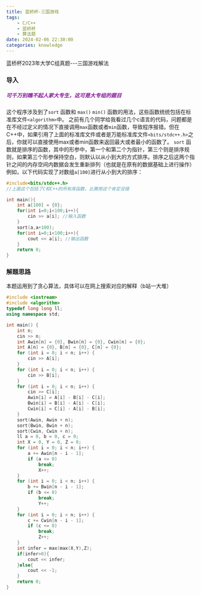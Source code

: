 ```yaml
---
title: 蓝桥杯-三国游戏
tags: 
    - C/C++
    - 蓝桥杯
    - 算法题
date: 2024-02-06 22:30:00
categories: knowledge
---
```


蓝桥杯2023年大学C组真题---三国游戏解法

<!-- more -->

### 导入

##### <font color=#871A99>可千万别瞧不起人家大专生，这可是大专组的题目</font>

这个程序涉及到了`sort` 函数和 `max()` `min()` 函数的用法，这些函数统统包括在标准库文件`<algorithm>`中。
之前有几个同学给我看过几个c语言的代码，问题都是在不经过定义的情况下直接调用`max`函数或者`min`函数，导致程序报错。但在C++中，如果引用了上面的标准库文件或者是万能标准库文件`<bits/stdc++.h>`之后，你就可以直接使用max或者min函数来返回最大或者最小的函数了。
`sort` 函数就是排序的函数，其中的形参中，第一个和第二个为指针，第三个则是排序规则，如果第三个形参保持空白，则默认以从小到大的方式排序。排序之后这两个指针之间的内存空间内数据会发生重新排列（也就是在原有的数据基础上进行操作）
例如，以下代码实现了对数组`a[100]`进行从小到大的排序：

```c++
#include<bits/stdc++.h>
//上面这个包括了C和C++的所有库函数，比赛用这个肯定没错

int main(){
    int a[100] = {0};
    for(int i=0;i<100;i++){
        cin >> a[i]; //输入函数
    }
    sort(a,a+100);
    for(int i=0;i<100;i++){
        cout << a[i]; //输出函数
    }
    return 0;
}
```

### 解题思路

本题运用到了贪心算法，具体可以在网上搜索对应的解释（b站一大堆）

```c++
#include <iostream> 
#include <algorithm>
typedef long long ll;
using namespace std;

int main() {
    int n;
    cin >> n;
    int Awin[n] = {0}, Bwin[n] = {0}, Cwin[n] = {0};
    int A[n] = {0}, B[n] = {0}, C[n] = {0};
    for (int i = 0; i < n; i++) {
    	cin >> A[i];
    }
    for (int i = 0; i < n; i++) {
    	cin >> B[i];
    }
    for (int i = 0; i < n; i++) {
    	cin >> C[i];
        Awin[i] = A[i] - B[i] - C[i];
        Bwin[i] = B[i] - A[i] - C[i];
        Cwin[i] = C[i] - A[i] - B[i];
    }
    sort(Awin, Awin + n);
    sort(Bwin, Bwin + n);
    sort(Cwin, Cwin + n);
    ll a = 0, b = 0, c = 0;
    int X = 0, Y = 0, Z = 0;
    for (int i = 0; i < n; i++) {
        a += Awin[n - i - 1];
        if (a <= 0)
            break;
            X++;
    }
    for (int i = 0; i < n; i++) {
        b += Bwin[n - i - 1];
        if (b <= 0)
            break;
            Y++;
    }
    for (int i = 0; i < n; i++) {
        c += Cwin[n - i - 1];
        if (c <= 0)
            break;
            Z++;
    }
    int infer = max(max(X,Y),Z);
    if(infer>0){
        cout << infer;
    }else{
        cout << -1;
    }
    return 0;
}
```